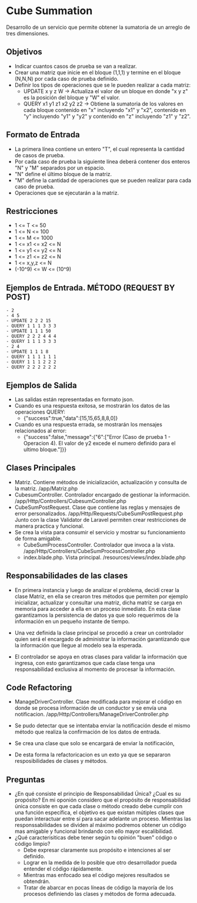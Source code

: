 # Cube Summation

Desarrollo de un servicio que permite obtener la sumatoria de un arreglo de tres dimensiones.

## Objetivos
- Indicar cuantos casos de prueba se van a realizar.
- Crear una matriz que inicie en el bloque (1,1,1) y termine en el bloque (N,N,N) por cada caso de prueba definido.
- Definir los tipos de operaciones que se le pueden realizar a cada matriz:
    - UPDATE x y z W -> Actualiza el valor de un bloque en donde "x y z" es la posición del bloque y "W" el valor.
    - QUERY x1 y1 z1 x2 y2 z2 -> Obtiene la sumatoria de los valores en cada bloque contenido en "x" incluyendo "x1" y "x2", contenido en "y" incluyendo "y1" y "y2" y contenido en "z" incluyendo "z1" y "z2".

## Formato de Entrada
- La primera línea contiene un entero "T", el cual representa la cantidad de casos de prueba.
- Por cada caso de prueba la siguiente línea deberá contener dos enteros "N" y "M" separados por un espacio.
- "N" define el último bloque de la matriz.
- "M" define la cantidad de operaciones que se pueden realizar para cada caso de prueba.
- Operaciones que se ejecutarán a la matriz.

## Restricciones
- 1 <= T <= 50
- 1 <= N <= 100
- 1 <= M <= 1000
- 1 <= x1 <= x2 <= N
- 1 <= y1 <= y2 <= N
- 1 <= z1 <= z2 <= N
- 1 <= x,y,z <= N
- (-10^9) <= W <= (10^9)

## Ejemplos de Entrada. MÉTODO (REQUEST BY POST)
    - 2
    - 4 5
    - UPDATE 2 2 2 15
    - QUERY 1 1 1 3 3 3
    - UPDATE 1 1 1 50
    - QUERY 2 2 2 4 4 4
    - QUERY 1 1 1 3 3 3
    - 2 4
    - UPDATE 1 1 1 8
    - QUERY 1 1 1 1 1 1
    - QUERY 1 1 1 2 2 2
    - QUERY 2 2 2 2 2 2

## Ejemplos de Salida
- Las salidas están representadas en formato json.
- Cuando es una respuesta exitosa, se mostrarán los datos de las operaciones QUERY:
    - {"success":true,"data":[15,15,65,8,8,0]}
- Cuando es una respuesta errada, se mostrarán los mensajes relacionados al error:
    - {"success":false,"message":{"6":["Error (Caso de prueba 1 - Operacion 4). El valor de y2 excede el numero definido para el ultimo bloque."]}}


## Clases Principales
- Matriz. Contiene métodos de inicialización, actualización y consulta de la matriz. /app/Matriz.php
- CubesumController. Controlador encargado de gestionar la información. /app/Http/Controllers/CubesumController.php
- CubeSumPostRequest. Clase que contiene las reglas y mensajes de error personalizados. /app/Http/Requests/CubeSumPostRequest.php
    Junto con la clase Validator de Laravel permiten crear restricciones de manera practica y funcional.
- Se crea la vista para consumir el servicio y mostrar su funcionamiento de forma amigable.
	- CubeSumProcessController. Controlador que invoca a la vista. /app/Http/Controllers/CubeSumProcessController.php
	- index.blade.php. Vista principal. /resources/views/index.blade.php

## Responsabilidades de las clases
- En primera instancia y luego de analizar el problema, decidí crear la clase Matriz, en ella se crearon
tres métodos que permiten por ejemplo inicializar, actualizar y consultar una matriz, dicha matriz se carga en memoria para acceder
a ella en un proceso inmediato. En esta clase garantizamos la persistencia de datos
ya que solo requerimos de la información en un pequeño instante de tiempo.

- Una vez definida la clase principal se procedió a crear un controlador quien será el
encargado de administrar la información garantizando que la información que llegue al modelo sea la esperada.

- El controlador se apoya en otras clases para validar la información que ingresa, con esto garantizamos que cada clase
tenga una responsabilidad exclusiva al momento de procesar la información.

## Code Refactoring
- ManageDriverController. Clase modificada para mejorar el código en donde se procesa información de un conductor
y se envía una notificacion. /app/Http/Controllers/ManageDriverController.php

- Se pudo detectar que se intentaba enviar la notificación desde el mismo método que realiza la confirmación de los datos de entrada.
- Se crea una clase que solo se encargará de enviar la notificación,
- De esta forma la refactoricacion es un exto ya que se separaron resposibilidades de clases y métodos.

## Preguntas
- ¿En qué consiste el principio de Responsabilidad Única? ¿Cual es su propósito?
	En mi oponión considero que el propósito de responsabilidad única consiste en que cada clase o método creado debe cumplir con una función específica, 
	el objetivo es que existan mútiples clases que puedan interactuar entre sí para sacar adelante un proceso. Mientras las responssabilidades se dividen al máximo podremos obtener un código 
	mas amigable y funcional brindando con ello mayor escalibilidad.
- ¿Qué caracterisiticas debe tener según tu opinión "buen" código o código limpio?
	- Debe expresar claramente sus propósito e intenciones al ser definido.
	- Lograr en la medida de lo posible que otro desarrollador pueda entender el código rápidamente.
	- Mientras mas enfocado sea el código mejores resultados se obtendrán.
	- Tratar de abarcar en pocas líneas de código la mayoría de los procesos definiendo las clases y métodos de forma adecuada.